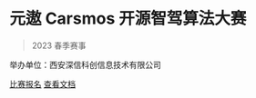 # 元遨 Carsmos 开源智驾算法大赛


> 2023 春季赛事

举办单位：西安深信科创信息技术有限公司

[比赛报名](https://race.carsmos.cn/)
[查看文档](README.md)

